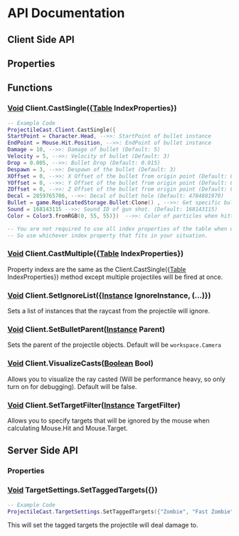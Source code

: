 # API Documentation

## **Client Side API**

## Properties

## Functions

### [Void](https://developer.roblox.com/en-us/articles/Nil) Client.CastSingle({[Table](https://developer.roblox.com/en-us/api-reference/lua-docs/table) IndexProperties})

```lua
-- Example Code
ProjectileCast.Client.CastSingle({
StartPoint = Character.Head, -->>: StartPoint of bullet instance
EndPoint = Mouse.Hit.Position, -->>: EndPoint of bullet instance
Damage = 10, -->>: Damage of bullet (Default: 5)
Velocity = 5, -->>: Velocity of bullet (Default: 3)
Drop = 0.005, -->>: Bullet Drop (Default: 0.015)
Despawn = 3, -->>: Despawn of the bullet (Default: 3)
XOffset = 0, -->>: X Offset of the bullet from origin point (Default: 0)
YOffset = 0, -->>: Y Offset of the bullet from origin point (Default: 0)
ZOffset = 0, -->>: Z Offset of the bullet from origin point (Default: 0)
Decal = 2859765706, -->>: Decal of bullet hole (Default: 4784881970)
Bullet = game.ReplicatedStorage.Bullet:Clone() , -->>: Get specific bullet model if applicable. (Default: Bullet within module)
Sound = 168143115 -->>: Sound ID of gun shot. (Default: 168143115)
Color = Color3.fromRGB(0, 55, 55)})  -->>: Color of particles when hitting target. (Default: Color3.fromRGB(255, 55, 55))

-- You are not required to use all index properties of the table when using .CastSingle() method.
-- So use whichever index property that fits in your situation.

```

### [Void](https://developer.roblox.com/en-us/articles/Nil) Client.CastMultiple({[Table](https://developer.roblox.com/en-us/api-reference/lua-docs/table) IndexProperties})

Property indexs are the same as the Client.CastSingle({[Table](https://developer.roblox.com/en-us/api-reference/lua-docs/table) IndexProperties}) method except multiple projectiles will be fired at once.

### [Void](https://developer.roblox.com/en-us/articles/Nil) Client.SetIgnoreList({[Instance](https://developer.roblox.com/en-us/api-reference/datatype/Instance) IgnoreInstance, (...)})

Sets a list of instances that the raycast from the projectile will ignore.

### [Void](https://developer.roblox.com/en-us/articles/Nil) Client.SetBulletParent([Instance](https://developer.roblox.com/en-us/api-reference/datatype/Instance) Parent)

Sets the parent of the projectile objects. Default will be `workspace.Camera`

### [Void](https://developer.roblox.com/en-us/articles/Nil) Client.VisualizeCasts([Boolean](https://developer.roblox.com/en-us/articles/Boolean) Bool)

Allows you to visualize the ray casted (Will be performance heavy, so only turn on for debugging). Default will be false.

### [Void](https://developer.roblox.com/en-us/articles/Nil) Client.SetTargetFilter([Instance](https://developer.roblox.com/en-us/api-reference/datatype/Instance) TargetFilter)

Allows you to specify targets that will be ignored by the mouse when calculating Mouse.Hit and Mouse.Target.

## **Server Side API**

### Properties

### [Void](https://developer.roblox.com/en-us/articles/Nil) TargetSettings.SetTaggedTargets({})

```lua
-- Example Code
ProjectileCast.TargetSettings.SetTaggedTargets({"Zombie", "Fast Zombie", "Wizard Zombie", (...)})
```

This will set the tagged targets the projectile will deal damage to.
